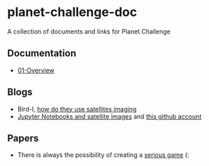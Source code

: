 # planet-challenge-doc
A collection of documents and links for Planet Challenge

## Documentation

* [01-Overview](01-Overview.md)

## Blogs

* Bird-I, [how do they use satellites imaging](https://blog.hibirdi.com/)
* [Jupyter Notebooks and satellite images](https://www.linkedin.com/pulse/jupyter-notebooks-satellite-imagery-andrew-cutts/) and [this github account](https://github.com/acgeospatial)

## Papers

* There is always the possibility of creating a [serious game](https://arxiv.org/pdf/1708.04176.pdf) (:

